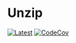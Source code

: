 # Unzip

[![Latest](https://img.shields.io/badge/docs-dev-blue.svg)](https://bramtayl.github.io/Unzip.jl/dev)
[![CodeCov](https://codecov.io/gh/bramtayl/Unzip.jl/branch/master/graph/badge.svg)](https://codecov.io/gh/bramtayl/Unzip.jl)